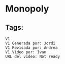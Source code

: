 # Monopoly  
##  Tags:   
    V1
    V1 Generada por: Jordi
    V1 Revisada por: Andrea
    V1 Video por: Ivan
    URL del video: Not ready
    

